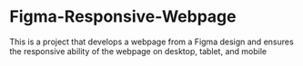 # Figma-Responsive-Webpage
This is a project that develops a webpage from a Figma design and ensures the responsive ability of the webpage on desktop, tablet, and mobile

